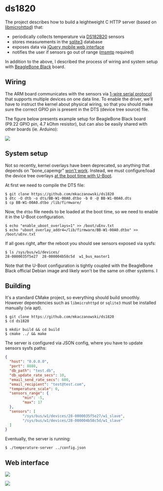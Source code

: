 # ds1820
The project describes how to build a leightweight C HTTP server (based on [libmicrohttpd](http://www.gnu.org/software/libmicrohttpd/ "libmicrohttpd")) that:
* periodically collects temperature via [DS182B20](https://datasheets.maximintegrated.com/en/ds/DS18B20.pdf "DS182B20") sensors
* stores measurements in the [sqlite3](https://www.sqlite.org/index.html "sqlite3") database
* exposes data via [jQuery mobile web interface](https://jquerymobile.com/ "jQuery mobile web interface")
* notifies the user if sensors go out of range ([msmtp](http://msmtp.sourceforge.net/ "msmtp") required)

In addition to the above, I described the process of wiring and system setup with [BeagleBone Black](http://beagleboard.org/bone "BeagleBone Black") board.

## Wiring
The ARM board communicates with the sensors via [1-wire serial protocol](https://www.maximintegrated.com/en/design/technical-documents/tutorials/1/1796.html "1-wire serial protocol") that supports multiple devices on one data line. To enable the driver, we'll have to instruct the kernel about physical wiring, so that you should make sure the correct GPIO pin is present in the DTS (device tree source) file.

The figure below presents example setup for BeagleBone Black board (P9.22 GPIO pin, 4.7 kOhm resistor), but can also be easily shared with other boards (ie. Arduino):

[![](http://mkaczanowski.com/wp-content/uploads/2015/01/beagle-1-1024x675.png)](http://mkaczanowski.com/wp-content/uploads/2015/01/beagle-1.png)

## System setup
Not so recently, kernel overlays have been deprecated, so anything that depends on "bone_capemgr" [won't work](https://github.com/beagleboard/linux/issues/139 "won't work"). Instead, we must configure/load the device tree overlays [at the boot time with U-Boot](https://elinux.org/Beagleboard:BeagleBoneBlack_Debian#U-Boot_Overlays "at the boot time with U-Boot").

At first we need to compile the DTS file:
```shell
$ git clone https://github.com/mkaczanowski/ds1820
$ dtc -O dtb -o dts/BB-W1-00A0.dtbo -b 0 -@ BB-W1-00A0.dts 
$ cp BB-W1-00A0.dtbo /lib/firmware/
```

Now, the `dtbo` file needs to be loaded at the boot time, so we need to enable it in the U-Boot configuration.
```shell
$ echo "enable_uboot_overlays=1" >> /boot/uEnv.txt
$ echo "uboot_overlay_addr4=/lib/firmware/BB-W1-00A0.dtbo" >> /boot/uEnv.txt
```

If all goes right, after the reboot you should see sensors exposed via sysfs:
```shell
$ ls /sys/bus/w1/devices/
28-0000035f5e27  28-000004b58c5d  w1_bus_master1
```

Note that the U-Boot configuration is tightly coupled with the BeagleBone Black official Debian image and likely won't be the same on other systems. I

## Building
It's a standard CMake project, so everything should build smoothly. However dependencies such as `libmicrohttpd` or `sqlite3` must be installed manually (via apt).
```shell
$ git clone https://github.com/mkaczanowski/ds1820
$ cd ds1820

$ mkdir build && cd build
$ cmake ../ && make
```

The server is configured via JSON config, where you have to update sensors sysfs paths:
```json
{
  "host": "0.0.0.0",
  "port": 8888,
  "db_path": "test.db",
  "db_update_rate_secs": 10,
  "email_send_rate_secs": 600,
  "email_recipient": "test@test.com",
  "temperature_scale": 0,
  "sensors_range": {
        "min": -5,
        "max": 17
  },
  "sensors": [
        "/sys/bus/w1/devices/28-0000035f5e27/w1_slave",
        "/sys/bus/w1/devices/28-000004b58c5d/w1_slave"
  ]
}
```

Eventually, the server is running:
```shell
$ ./temperature-server ../config.json
```

## Web interface
[![](http://mkaczanowski.com/wp-content/uploads/2015/01/web-front.png)](http://mkaczanowski.com/wp-content/uploads/2015/01/web-front.png)

[![](http://mkaczanowski.com/wp-content/uploads/2015/01/web-back.png)](http://mkaczanowski.com/wp-content/uploads/2015/01/web-back.png)
